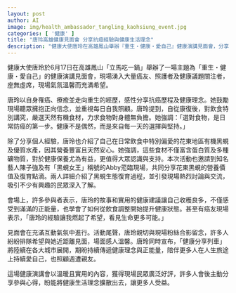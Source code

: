 ```yaml
---
layout: post
author: AI
image: img/health_ambassador_tangling_kaohsiung_event.jpg
categories: [ '健康' ]
title: "唐玲高雄健康見面會 分享抗癌經驗與健康生活理念"
description: "健康大使唐玲在高雄鳳山舉辦『重生・健康・愛自己』健康演講見面會，分享自身抗癌歷程與健康飲食理念，現場湧入眾多癌友及健康議題關注者，氣氛溫馨感人。活動中，她力推有機黑蜆與天然水產，介紹花東黑蜆復育、營養價值，並邀知名藝人共同現身交流，獲得與會者熱烈迴響及廣泛好評。唐玲宣布健康分享列車將巡迴全台，持續傳遞正向力量與健康理念。"
---
```

健康大使唐玲於6月17日在高雄鳳山「立馬吃一鍋」舉辦了一場主題為「重生・健康・愛自己」的健康演講見面會，現場湧入大量癌友、照護者及健康議題關注者，座無虛席，現場氣氛溫馨而充滿希望。

唐玲以自身罹癌、療癒並走向重生的經歷，感性分享抗癌歷程及健康理念。她鼓勵現場聽眾擁抱正向信念，並重視每日自我照顧。唐玲提到，自從康復後，對飲食特別講究，嚴選天然有機食材，力求食物對身體無負擔。她強調：「選對食物，是日常防癌的第一步。健康不是偶然，而是來自每一天的選擇與堅持。」

除了分享個人經驗，唐玲也介紹了自己在日常飲食中特別偏愛的花東地區有機黑蜆及優質水產，因其營養豐富且天然安心。她強調，這些食材不僅富含蛋白質及多種礦物質，對於健康保養尤為有益，更值得大眾認識與支持。本次活動也邀請到知名藝人陳子強及有「黑蜆女王」稱號的Abby蒞臨現場，共同分享花東黑蜆的營養價值及復育點滴。兩人詳細介紹了黑蜆生態復育過程，並引發現場熱烈討論與交流，吸引不少有興趣的民眾深入了解。

會場上，許多參與者表示，唐玲的故事和實用的健康建議讓自己收穫良多，不僅感受到滿滿的正能量，也學會了如何從飲食調整開始提升健康狀態。甚至有癌友現場表示，「唐玲的經驗讓我燃起了希望，看見生命更多可能。」

見面會在充滿互動氣氛中進行。活動尾聲，唐玲親切與現場粉絲合影留念，許多人紛紛排隊希望與她近距離見面，場面感人溫馨。唐玲同時宣布，「健康分享列車」將陸續在各大城市展開，期盼持續傳遞健康理念與正能量，陪伴更多人在人生旅途上持續愛自己，也照顧週遭親友。

這場健康演講會以溫暖且實用的內容，獲得現場民眾廣泛好評，許多人會後主動分享參與心得，盼能將健康生活理念擴散出去，讓更多人受益。
